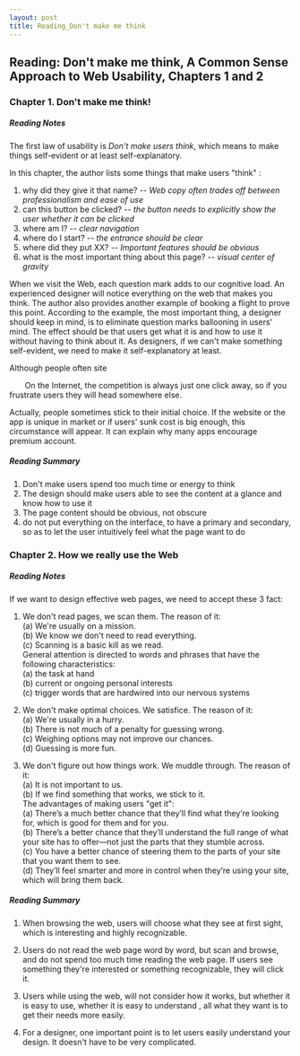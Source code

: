 ```yaml
---
layout: post
title: Reading_Don't make me think
---
```


## Reading: Don't make me think, A Common Sense Approach to Web Usability, Chapters 1 and 2 ##

### Chapter 1. Don't make me think! ###

##### Reading Notes #####
The first law of usability is *Don't make users think*, which means to make things self-evident or at least self-explanatory.

In this chapter, the author lists some things that make users "think" : <br/>
1. why did they give it that name? 
-- *Web copy often trades off between professionalism and ease of use*
2. can this button be clicked? 
-- *the button needs to explicitly show the user whether it can be clicked*
3. where am I? 
-- *clear navigation*
4. where do I start? 
-- *the entrance should be clear*
5. where did they put XX? 
-- *Important features should be obvious*
6. what is the most important thing about this page? 
-- *visual center of gravity*

When we visit the Web, each question mark adds to our cognitive load. An experienced designer will notice everything on the web that makes you think. The author also provides another example of booking a flight to prove this point. According to the example, the most important thing, a designer should keep in mind, is to eliminate question marks ballooning in users' mind. The effect should be that users get what it is and how to use it without having to think about it. As designers, if we can't make something self-evident, we need to make it self-explanatory at least.

Although people often site <br/>

&nbsp;&nbsp;&nbsp;&nbsp;&nbsp;&nbsp; On the Internet, the competition is always just one click away, 
so if you frustrate users they will head somewhere else. <br/>

Actually, people sometimes stick to their initial choice. If the website or the app is unique in market or if users' sunk cost
is big enough, this circumstance will appear. It can explain why many apps encourage premium account.

##### Reading Summary #####
1. Don't make users spend too much time or energy to think
2. The design should make users able to see the content at a glance and know how to use it
3. The page content should be obvious, not obscure
4. do not put everything on the interface, to have a primary and secondary, so as to let the user intuitively feel what the page want to do

### Chapter 2. How we really use the Web ###

##### Reading Notes #####

If we want to design effective web pages, we need to accept these 3 fact:

1. We don't read pages, we scan them.
The reason of it:<br/>
(a) We're usually on a mission.<br/>
(b) We know we don't need to read everything.<br/>
(c) Scanning is a basic kill as we read.<br/>
General attention is directed to words and phrases that have the following characteristics:<br/>
(a) the task at hand<br/>
(b) current or ongoing personal interests<br/>
(c) trigger words that are hardwired into our nervous systems<br/>

2. We don't make optimal choices. We satisfice.
The reason of it:<br/>
(a) We're usually in a hurry.<br/>
(b) There is not much of a penalty for guessing wrong.<br/>
(c) Weighing options may not improve our chances.<br/>
(d) Guessing is more fun.<br/>

3. We don't figure out how things work. We muddle through.
The reason of it:<br/>
(a) It is not important to us.<br/>
(b) If we find something that works, we stick to it.<br/>
The advantages of making users "get it":<br/>
(a) There’s a much better chance that they’ll find what they’re looking for, which is good for them and for you.<br/>
(b) There’s a better chance that they’ll understand the full range of what your site has to offer—not just the parts that they stumble across.<br/>
(c) You have a better chance of steering them to the parts of your site that you want them to see.<br/>
(d) They’ll feel smarter and more in control when they’re using your site, which will bring them back.<br/>

##### Reading Summary #####
1. When browsing the web, users will choose what they see at first sight, which is interesting and highly recognizable.

2. Users do not read the web page word by word, but scan and browse, and do not spend too much time reading the web page. If users see something they're interested or something recognizable, they will click it.

3. Users while using the web, will not consider how it works, but whether it is easy to use, whether it is easy to understand , all what they want is to get their needs more easily.

4. For a designer, one important point is to let users easily understand your design. It doesn't have to be very complicated.
